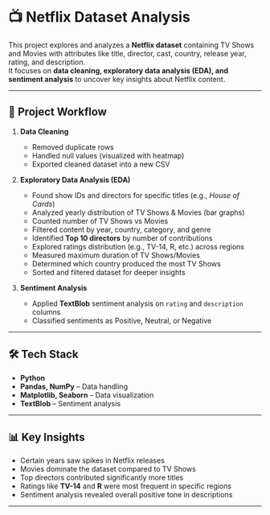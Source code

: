 # 📺 Netflix Dataset Analysis

This project explores and analyzes a **Netflix dataset** containing TV Shows and Movies with attributes like title, director, cast, country, release year, rating, and description.  
It focuses on **data cleaning, exploratory data analysis (EDA), and sentiment analysis** to uncover key insights about Netflix content.

---

## 🔑 Project Workflow
1. **Data Cleaning**
   - Removed duplicate rows  
   - Handled null values (visualized with heatmap)  
   - Exported cleaned dataset into a new CSV  

2. **Exploratory Data Analysis (EDA)**
   - Found show IDs and directors for specific titles (e.g., *House of Cards*)  
   - Analyzed yearly distribution of TV Shows & Movies (bar graphs)  
   - Counted number of TV Shows vs Movies  
   - Filtered content by year, country, category, and genre  
   - Identified **Top 10 directors** by number of contributions  
   - Explored ratings distribution (e.g., TV-14, R, etc.) across regions  
   - Measured maximum duration of TV Shows/Movies  
   - Determined which country produced the most TV Shows  
   - Sorted and filtered dataset for deeper insights  

3. **Sentiment Analysis**
   - Applied **TextBlob** sentiment analysis on `rating` and `description` columns  
   - Classified sentiments as Positive, Neutral, or Negative  

---

## 🛠️ Tech Stack
- **Python**  
- **Pandas, NumPy** – Data handling  
- **Matplotlib, Seaborn** – Data visualization  
- **TextBlob** – Sentiment analysis  

---

## 📊 Key Insights
- Certain years saw spikes in Netflix releases  
- Movies dominate the dataset compared to TV Shows  
- Top directors contributed significantly more titles  
- Ratings like **TV-14** and **R** were most frequent in specific regions  
- Sentiment analysis revealed overall positive tone in descriptions  

---
